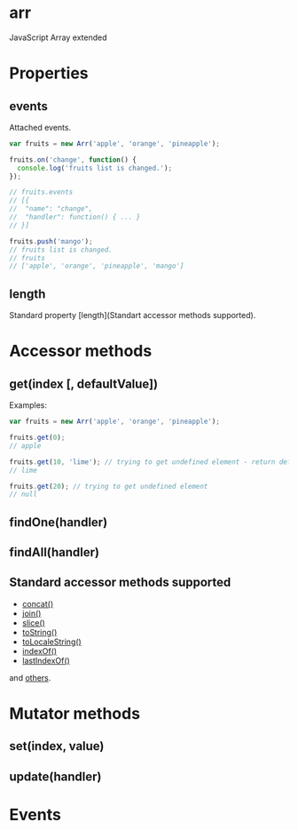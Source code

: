 arr
===

JavaScript Array extended


Properties
==========

events
------

Attached events.

```javascript
var fruits = new Arr('apple', 'orange', 'pineapple');

fruits.on('change', function() {
  console.log('fruits list is changed.');
});

// fruits.events
// [{
//  "name": "change",
//  "handler": function() { ... }
// }]

fruits.push('mango');
// fruits list is changed.
// fruits
// ['apple', 'orange', 'pineapple', 'mango']
```

length
------

Standard property [length](Standart accessor methods supported).


Accessor methods
================

get(index [, defaultValue])
----------------------------

Examples:

```javascript
var fruits = new Arr('apple', 'orange', 'pineapple');

fruits.get(0);
// apple

fruits.get(10, 'lime'); // trying to get undefined element - return defaultValue
// lime

fruits.get(20); // trying to get undefined element
// null
```

findOne(handler)
-----------------

findAll(handler)
-----------------

Standard accessor methods supported
-----------------------------------

* [concat()](https://developer.mozilla.org/en-US/docs/Web/JavaScript/Reference/Global_Objects/Array/concat)
* [join()](https://developer.mozilla.org/en-US/docs/Web/JavaScript/Reference/Global_Objects/Array/join)
* [slice()](https://developer.mozilla.org/en-US/docs/Web/JavaScript/Reference/Global_Objects/Array/slice)
* [toString()](https://developer.mozilla.org/en-US/docs/Web/JavaScript/Reference/Global_Objects/Array/toString)
* [toLocaleString()](https://developer.mozilla.org/en-US/docs/Web/JavaScript/Reference/Global_Objects/Array/toLocaleString)
* [indexOf()](https://developer.mozilla.org/en-US/docs/Web/JavaScript/Reference/Global_Objects/Array/indexOf)
* [lastIndexOf()](https://developer.mozilla.org/en-US/docs/Web/JavaScript/Reference/Global_Objects/Array/lastIndexOf)

and [others](https://developer.mozilla.org/en/docs/Web/JavaScript/Reference/Global_Objects/Array#Accessor_methods).

Mutator methods
========

set(index, value)
------------------

update(handler)
----------------



Events
======
